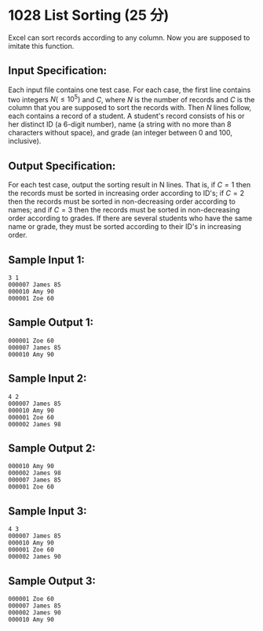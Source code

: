 # 1028 List Sorting (25 分)

Excel can sort records according to any column. Now you are supposed to imitate this function.

## Input Specification:
Each input file contains one test case. For each case, the first line contains two integers $N (≤ 10^5)$ and $C$, where $N$ is the number of records and $C$ is the column that you are supposed to sort the records with. Then $N$ lines follow, each contains a record of a student. A student's record consists of his or her distinct ID (a 6-digit number), name (a string with no more than 8 characters without space), and grade (an integer between 0 and 100, inclusive).

## Output Specification:
For each test case, output the sorting result in N lines. That is, if $C = 1$ then the records must be sorted in increasing order according to ID's; if $C = 2$ then the records must be sorted in non-decreasing order according to names; and if $C = 3$ then the records must be sorted in non-decreasing order according to grades. If there are several students who have the same name or grade, they must be sorted according to their ID's in increasing order.

## Sample Input 1:
```
3 1
000007 James 85
000010 Amy 90
000001 Zoe 60
```

## Sample Output 1:
```
000001 Zoe 60
000007 James 85
000010 Amy 90
```

## Sample Input 2:
```
4 2
000007 James 85
000010 Amy 90
000001 Zoe 60
000002 James 98
```

## Sample Output 2:
```
000010 Amy 90
000002 James 98
000007 James 85
000001 Zoe 60
```

## Sample Input 3:
```
4 3
000007 James 85
000010 Amy 90
000001 Zoe 60
000002 James 90
```

## Sample Output 3:
```
000001 Zoe 60
000007 James 85
000002 James 90
000010 Amy 90
```
